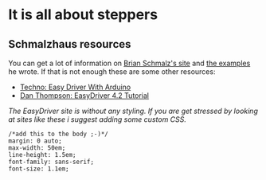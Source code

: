 It is all about steppers
========================

## Schmalzhaus resources

You can get a lot of information on [Brian Schmalz's site](http://www.schmalzhaus.com/EasyDriver/index.html) and [the examples](http://www.schmalzhaus.com/EasyDriver/Examples/EasyDriverExamples.html) he wrote. If that is not enough these are some other resources:  

- [Techno: Easy Driver With Arduino](http://xavierstechno.blogspot.de/2012/02/easy-driver-with-arduino.html)
- [Dan Thompson: EasyDriver 4.2 Tutorial](http://danthompsonsblog.blogspot.de/2010/05/easydriver-42-tutorial.html)

_The EasyDriver site is without any styling. If you are get stressed by looking at sites like these i suggest adding some custom CSS._


    /*add this to the body ;-)*/
    margin: 0 auto;
    max-width: 50em;
    line-height: 1.5em;
    font-family: sans-serif;
    font-size: 1.1em;